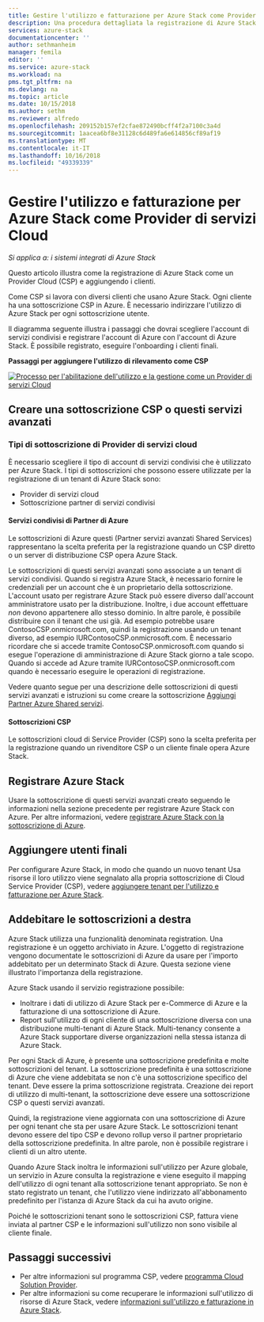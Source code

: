 ```yaml
---
title: Gestire l'utilizzo e fatturazione per Azure Stack come Provider di servizi Cloud | Microsoft Docs
description: Una procedura dettagliata la registrazione di Azure Stack come un Provider Cloud (CSP) e aggiungendo i clienti per la fatturazione.
services: azure-stack
documentationcenter: ''
author: sethmanheim
manager: femila
editor: ''
ms.service: azure-stack
ms.workload: na
pms.tgt_pltfrm: na
ms.devlang: na
ms.topic: article
ms.date: 10/15/2018
ms.author: sethm
ms.reviewer: alfredo
ms.openlocfilehash: 209152b157ef2cfae872490bcff4f2a7100c3a4d
ms.sourcegitcommit: 1aacea6bf8e31128c6d489fa6e614856cf89af19
ms.translationtype: MT
ms.contentlocale: it-IT
ms.lasthandoff: 10/16/2018
ms.locfileid: "49339339"
---
```

# <a name="manage-usage-and-billing-for-azure-stack-as-a-cloud-service-provider"></a>Gestire l'utilizzo e fatturazione per Azure Stack come Provider di servizi Cloud 

*Si applica a: i sistemi integrati di Azure Stack*

Questo articolo illustra come la registrazione di Azure Stack come un Provider Cloud (CSP) e aggiungendo i clienti.

Come CSP si lavora con diversi clienti che usano Azure Stack. Ogni cliente ha una sottoscrizione CSP in Azure. È necessario indirizzare l'utilizzo di Azure Stack per ogni sottoscrizione utente.

Il diagramma seguente illustra i passaggi che dovrai scegliere l'account di servizi condivisi e registrare l'account di Azure con l'account di Azure Stack. È possibile registrato, eseguire l'onboarding i clienti finali.

**Passaggi per aggiungere l'utilizzo di rilevamento come CSP**

[ ![Processo per l'abilitazione dell'utilizzo e la gestione come un Provider di servizi Cloud](media\azure-stack-add-manage-billing-as-a-csp\process-add-useage-as-a-csp.png "processo per l'abilitazione dell'utilizzo e la gestione come un Provider di servizi Cloud") ](media\azure-stack-add-manage-billing-as-a-csp\process-add-useage-as-a-csp.png#lightbox)

## <a name="create-a-csp-or-apss-subscription"></a>Creare una sottoscrizione CSP o questi servizi avanzati

### <a name="cloud-service-provider-subscription-types"></a>Tipi di sottoscrizione di Provider di servizi cloud

È necessario scegliere il tipo di account di servizi condivisi che è utilizzato per Azure Stack. I tipi di sottoscrizioni che possono essere utilizzate per la registrazione di un tenant di Azure Stack sono:

 - Provider di servizi cloud 
 - Sottoscrizione partner di servizi condivisi 

#### <a name="azure-partner-shared-services"></a>Servizi condivisi di Partner di Azure

Le sottoscrizioni di Azure questi (Partner servizi avanzati Shared Services) rappresentano la scelta preferita per la registrazione quando un CSP diretto o un server di distribuzione CSP opera Azure Stack.

Le sottoscrizioni di questi servizi avanzati sono associate a un tenant di servizi condivisi. Quando si registra Azure Stack, è necessario fornire le credenziali per un account che è un proprietario della sottoscrizione. L'account usato per registrare Azure Stack può essere diverso dall'account amministratore usato per la distribuzione. Inoltre, i due account effettuare *non* devono appartenere allo stesso dominio. In altre parole, è possibile distribuire con il tenant che usi già. Ad esempio potrebbe usare ContosoCSP.onmicrosoft.com, quindi la registrazione usando un tenant diverso, ad esempio IURContosoCSP.onmicrosoft.com. È necessario ricordare che si accede tramite ContosoCSP.onmicrosoft.com quando si esegue l'operazione di amministrazione di Azure Stack giorno a tale scopo. Quando si accede ad Azure tramite IURContosoCSP.onmicrosoft.com quando è necessario eseguire le operazioni di registrazione.

Vedere quanto segue per una descrizione delle sottoscrizioni di questi servizi avanzati e istruzioni su come creare la sottoscrizione [Aggiungi Partner Azure Shared servizi](https://msdn.microsoft.com/partner-center/shared-services).

#### <a name="csp-subscriptions"></a>Sottoscrizioni CSP

Le sottoscrizioni cloud di Service Provider (CSP) sono la scelta preferita per la registrazione quando un rivenditore CSP o un cliente finale opera Azure Stack.

## <a name="register-azure-stack"></a>Registrare Azure Stack

Usare la sottoscrizione di questi servizi avanzati creato seguendo le informazioni nella sezione precedente per registrare Azure Stack con Azure. Per altre informazioni, vedere [registrare Azure Stack con la sottoscrizione di Azure](azure-stack-registration.md).

## <a name="add-end-customer"></a>Aggiungere utenti finali

Per configurare Azure Stack, in modo che quando un nuovo tenant Usa risorse il loro utilizzo viene segnalato alla propria sottoscrizione di Cloud Service Provider (CSP), vedere [aggiungere tenant per l'utilizzo e fatturazione per Azure Stack](azure-stack-csp-howto-register-tenants.md).

## <a name="charge-the-right-subscriptions"></a>Addebitare le sottoscrizioni a destra

Azure Stack utilizza una funzionalità denominata registration. Una registrazione è un oggetto archiviato in Azure. L'oggetto di registrazione vengono documentate le sottoscrizioni di Azure da usare per l'importo addebitato per un determinato Stack di Azure. Questa sezione viene illustrato l'importanza della registrazione.

Azure Stack usando il servizio registrazione possibile:
 - Inoltrare i dati di utilizzo di Azure Stack per e-Commerce di Azure e la fatturazione di una sottoscrizione di Azure.
 - Report sull'utilizzo di ogni cliente di una sottoscrizione diversa con una distribuzione multi-tenant di Azure Stack. Multi-tenancy consente a Azure Stack supportare diverse organizzazioni nella stessa istanza di Azure Stack.

Per ogni Stack di Azure, è presente una sottoscrizione predefinita e molte sottoscrizioni del tenant. La sottoscrizione predefinita è una sottoscrizione di Azure che viene addebitata se non c'è una sottoscrizione specifico del tenant. Deve essere la prima sottoscrizione registrata. Creazione dei report di utilizzo di multi-tenant, la sottoscrizione deve essere una sottoscrizione CSP o questi servizi avanzati.

Quindi, la registrazione viene aggiornata con una sottoscrizione di Azure per ogni tenant che sta per usare Azure Stack. Le sottoscrizioni tenant devono essere del tipo CSP e devono rollup verso il partner proprietario della sottoscrizione predefinita. In altre parole, non è possibile registrare i clienti di un altro utente.

Quando Azure Stack inoltra le informazioni sull'utilizzo per Azure globale, un servizio in Azure consulta la registrazione e viene eseguito il mapping dell'utilizzo di ogni tenant alla sottoscrizione tenant appropriato. Se non è stato registrato un tenant, che l'utilizzo viene indirizzato all'abbonamento predefinito per l'istanza di Azure Stack da cui ha avuto origine.

Poiché le sottoscrizioni tenant sono le sottoscrizioni CSP, fattura viene inviata al partner CSP e le informazioni sull'utilizzo non sono visibile al cliente finale.

## <a name="next-steps"></a>Passaggi successivi

 - Per altre informazioni sul programma CSP, vedere [programma Cloud Solution Provider](https://partner.microsoft.com/solutions/microsoft-cloud-solutions).
 - Per altre informazioni su come recuperare le informazioni sull'utilizzo di risorse di Azure Stack, vedere [informazioni sull'utilizzo e fatturazione in Azure Stack](azure-stack-billing-and-chargeback.md).
